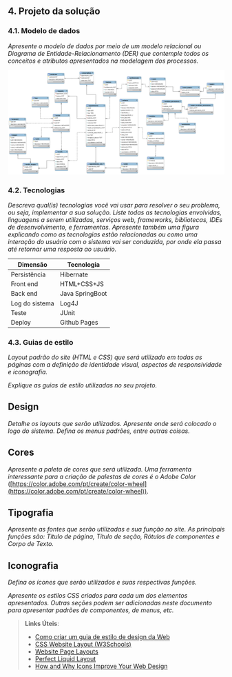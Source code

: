 ## 4. Projeto da solução

### 4.1. Modelo de dados

_Apresente o modelo de dados por meio de um modelo relacional ou Diagrama de Entidade-Relacionamento (DER) que contemple todos os conceitos e atributos apresentados na modelagem dos processos._ 

![Diagrama de Entidade Relacionamento de Exemplo](images/er_diagram.png "Diagrama de Entidade Relacionamento de Exemplo")

### 4.2. Tecnologias

_Descreva qual(is) tecnologias você vai usar para resolver o seu problema, ou seja, implementar a sua solução. Liste todas as tecnologias envolvidas, linguagens a serem utilizadas, serviços web, frameworks, bibliotecas, IDEs de desenvolvimento, e ferramentas. Apresente também uma figura explicando como as tecnologias estão relacionadas ou como uma interação do usuário com o sistema vai ser conduzida, por onde ela passa até retornar uma resposta ao usuário._

| **Dimensão**   | **Tecnologia**  |
| ---            | ---             |
| Persistência   | Hibernate       |
| Front end      | HTML+CSS+JS     |
| Back end       | Java SpringBoot |
| Log do sistema | Log4J           |
| Teste          | JUnit           |
| Deploy         | Github Pages    |


### 4.3. Guias de estilo

_Layout padrão do site (HTML e CSS) que será utilizado em todas as páginas com a definição de identidade visual, aspectos de responsividade e iconografia._

_Explique as guias de estilo utilizadas no seu projeto._

## Design

_Detalhe os layouts que serão utilizados. Apresente onde será colocado o logo do sistema. Defina os menus padrões, entre outras coisas._


## Cores

_Apresente a paleta de cores que será utilizada. Uma ferramenta interessante para a criação de palestas de cores é o *Adobe Color*_ ([https://color.adobe.com/pt/create/color-wheel](https://color.adobe.com/pt/create/color-wheel)).


## Tipografia

_Apresente as fontes que serão utilizadas e sua função no site. As principais funções são: Título de página, Título de seção, Rótulos de componentes e Corpo de Texto._


## Iconografia

_Defina os ícones que serão utilizados e suas respectivas funções._

_Apresente os estilos CSS criados para cada um dos elementos apresentados.
Outras seções podem ser adicionadas neste documento para apresentar padrões de componentes, de menus, etc._


> **Links Úteis**:
>
> - [Como criar um guia de estilo de design da Web](https://edrodrigues.com.br/blog/como-criar-um-guia-de-estilo-de-design-da-web/#)
> - [CSS Website Layout (W3Schools)](https://www.w3schools.com/css/css_website_layout.asp)
> - [Website Page Layouts](http://www.cellbiol.com/bioinformatics_web_development/chapter-3-your-first-web-page-learning-html-and-css/website-page-layouts/)
> - [Perfect Liquid Layout](https://matthewjamestaylor.com/perfect-liquid-layouts)
> - [How and Why Icons Improve Your Web Design](https://usabilla.com/blog/how-and-why-icons-improve-you-web-design/)
